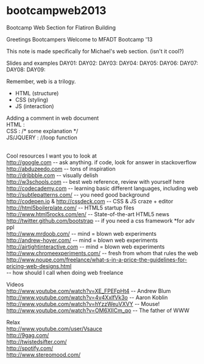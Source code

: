 bootcampweb2013
===============

Bootcamp Web Section for Flatiron Building

Greetings Bootcampers
Welcome to MFADT Bootcamp '13

This note is made specifically for Michael's web section.
(isn't it cool?)

Slides and examples
DAY01:
DAY02:
DAY03:
DAY04:
DAY05:
DAY06:
DAY07:
DAY08:
DAY09:

Remember, web is a trilogy. 
- HTML (structure)
- CSS (styling)
- JS (interaction)

Adding a comment in web document <br>
HTML : <!-- content begins here --> <br>
CSS : /* some explanation */ <br>
JS/JQUERY : //loop function <br>

<br>Cool resources I want you to look at
<br>http://google.com -- ask anything. if code, look for answer in stackoverflow
<br>http://abduzeedo.com -- tons of inspiration
<br>http://dribbble.com -- visually delish
<br>http://w3schools.com -- best web reference, review with yourself here
<br>http://codecademy.com -- learning basic different languages, including web
<br>http://subtlepatterns.com/ -- you need good background
<br>http://codepen.io & http://cssdeck.com -- CSS & JS craze + editor
<br>http://html5boilerplate.com/ -- HTML5 startup files
<br>http://www.html5rocks.com/en/ -- State-of-the-art HTML5 news
<br>http://twitter.github.com/bootstrap -- if you need a css framework *for adv ppl
<br>http://www.mrdoob.com/ -- mind = blown web experiments
<br>http://andrew-hoyer.com/ -- mind = blown web experiments
<br>http://airtightinteractive.com -- mind = blown web experiments
<br>http://www.chromeexperiments.com/ -- fresh from whom that rules the web
<br>http://www.noupe.com/freelance/what-s-in-a-price-the-guidelines-for-pricing-web-designs.html
<br>-- how should I call when doing web freelance

Videos
<br>http://www.youtube.com/watch?v=XE_FPEFpHt4 -- Andrew Blum
<br>http://www.youtube.com/watch?v=4v4XxlfVk3o -- Aaron Koblin
<br>http://www.youtube.com/watch?v=hYzzWeuVXVY -- Mouse!
<br>http://www.youtube.com/watch?v=OM6XIICm_qo -- The father of WWW

Relax
<br>http://www.youtube.com/user/Vsauce
<br>http://9gag.com/
<br>http://twistedsifter.com/
<br>http://spotify.com/
<br>http://www.stereomood.com/
